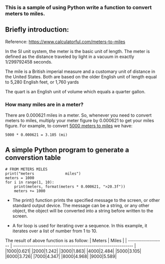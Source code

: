 ### This is a sample of using Python write a function to convert meters to miles.

## Briefly introduction: 
Reference: https://www.calculatorful.com/meters-to-miles 

In the SI unit system, the meter is the basic unit of length. The meter is defined as the distance traveled by light in a vacuum in exactly 1/299792458 seconds.

The mile is a British imperial measure and a customary unit of distance in the United States. Both are based on the older English unit of length equal to 5,280 English feet, or 1,760 yards

The quart is an English unit of volume which equals a quarter gallon. 

### How many miles are in a meter? 

There are 0.000621 miles in a meter. 
So, whenever you need to convert meters to miles, multiply your meter figure by 0.000621 to get your miles figure. For example, to convert [5000 meters to miles](https://www.calculatorful.com/meters-to-miles) we have:

```
5000 * 0.000621 = 3.105 (mi)
```

## A simple Python program to generate a converstion table
```
# FROM METERS MILES
print("meters              miles")
meters = 1000
for i in range(1, 10):
    print(meters, format(meters * 0.000621, ">20.3f"))
    meters += 1000
```
- The print() function prints the specified message to the screen, or other standard output device. The message can be a string, or any other object, the object will be converted into a string before written to the screen.

- A for loop is used for iterating over a sequence. In this example, it iterates over a list of number from 1 to 10.

The result of above function is as follow:
| Meters            | Miles           |
| ------------------ | ------------------------------------------------------------ |
|1000|0.621|
|2000|1.242|
|3000|1.863|
|4000|2.484|
|5000|3.105|
|6000|3.726|
|7000|4.347|
|8000|4.968|
|9000|5.589|